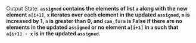 Output State: **`assigned` contains the elements of list `a` along with the new element `a[i+1]`, `x` iterates over each element in the updated `assigned`, `m` is increased by 1, `n` is greater than 0, and `can_form` is False if there are no elements in the updated `assigned` or no element `a[i+1]` in `a` such that `a[i+1] - x` is in the updated `assigned`.**